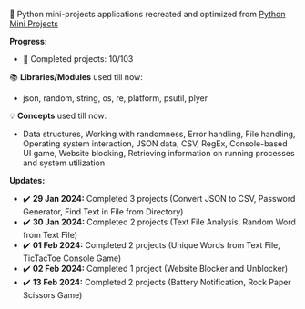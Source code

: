 🐍 Python mini-projects applications recreated and optimized from [Python Mini Projects](https://python-world.github.io/python-mini-projects/#/)

**Progress:**
- 📅 Completed projects: 10/103

📚 **Libraries/Modules** used till now:
- json, random, string, os, re, platform, psutil, plyer
 
💡 **Concepts** used till now:
- Data structures, Working with randomness, Error handling, File handling, Operating system interaction, JSON data, CSV, RegEx, Console-based UI game, Website blocking, Retrieving information on running processes and system utilization

**Updates:**
- ✔️ **29 Jan 2024:** Completed 3 projects (Convert JSON to CSV, Password Generator, Find Text in File from Directory)
- ✔️ **30 Jan 2024:** Completed 2 projects (Text File Analysis, Random Word from Text File)
- ✔️ **01 Feb 2024:** Completed 2 projects (Unique Words from Text File, TicTacToe Console Game)
- ✔️ **02 Feb 2024:** Completed 1 project (Website Blocker and Unblocker)
- ✔️ **13 Feb 2024:** Completed 2 projects (Battery Notification, Rock Paper Scissors Game)
